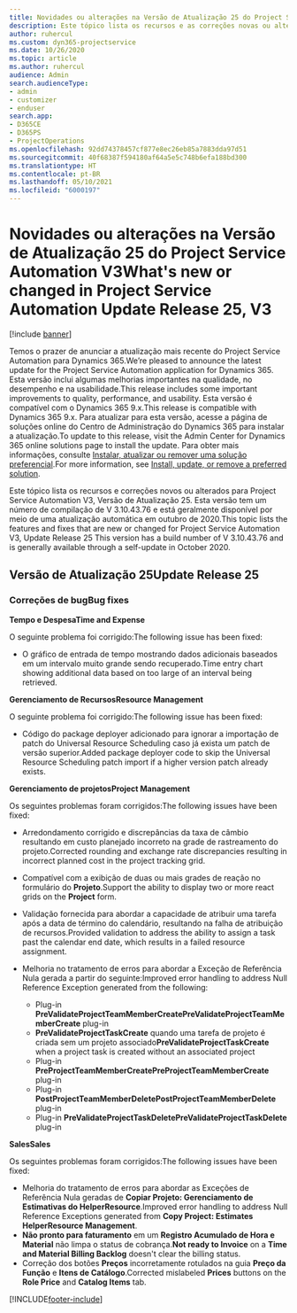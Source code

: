 ```yaml
---
title: Novidades ou alterações na Versão de Atualização 25 do Project Service Automation V3
description: Este tópico lista os recursos e as correções novas ou alteradas disponíveis na Versão de Atualização 25 do Project Service Automation V3.
author: ruhercul
ms.custom: dyn365-projectservice
ms.date: 10/26/2020
ms.topic: article
ms.author: ruhercul
audience: Admin
search.audienceType:
- admin
- customizer
- enduser
search.app:
- D365CE
- D365PS
- ProjectOperations
ms.openlocfilehash: 92dd74378457cf877e8ec26eb85a7883dda97d51
ms.sourcegitcommit: 40f68387f594180af64a5e5c748b6efa188bd300
ms.translationtype: HT
ms.contentlocale: pt-BR
ms.lasthandoff: 05/10/2021
ms.locfileid: "6000197"
---
```

# <a name="whats-new-or-changed-in-project-service-automation-update-release-25-v3"></a><span data-ttu-id="c08a1-103">Novidades ou alterações na Versão de Atualização 25 do Project Service Automation V3</span><span class="sxs-lookup"><span data-stu-id="c08a1-103">What's new or changed in Project Service Automation Update Release 25, V3</span></span>

[!include [banner](../includes/psa-now-project-operations.md)]

<span data-ttu-id="c08a1-104">Temos o prazer de anunciar a atualização mais recente do Project Service Automation para Dynamics 365.</span><span class="sxs-lookup"><span data-stu-id="c08a1-104">We’re pleased to announce the latest update for the Project Service Automation application for Dynamics 365.</span></span> <span data-ttu-id="c08a1-105">Esta versão inclui algumas melhorias importantes na qualidade, no desempenho e na usabilidade.</span><span class="sxs-lookup"><span data-stu-id="c08a1-105">This release includes some important improvements to quality, performance, and usability.</span></span> <span data-ttu-id="c08a1-106">Esta versão é compatível com o Dynamics 365 9.x.</span><span class="sxs-lookup"><span data-stu-id="c08a1-106">This release is compatible with Dynamics 365 9.x.</span></span> <span data-ttu-id="c08a1-107">Para atualizar para esta versão, acesse a página de soluções online do Centro de Administração do Dynamics 365 para instalar a atualização.</span><span class="sxs-lookup"><span data-stu-id="c08a1-107">To update to this release, visit the Admin Center for Dynamics 365 online solutions page to install the update.</span></span> <span data-ttu-id="c08a1-108">Para obter mais informações, consulte [Instalar, atualizar ou remover uma solução preferencial](/power-platform/admin/install-remove-preferred-solution).</span><span class="sxs-lookup"><span data-stu-id="c08a1-108">For more information, see [Install, update, or remove a preferred solution](/power-platform/admin/install-remove-preferred-solution).</span></span>

<span data-ttu-id="c08a1-109">Este tópico lista os recursos e correções novos ou alterados para Project Service Automation V3, Versão de Atualização 25. Esta versão tem um número de compilação de V 3.10.43.76 e está geralmente disponível por meio de uma atualização automática em outubro de 2020.</span><span class="sxs-lookup"><span data-stu-id="c08a1-109">This topic lists the features and fixes that are new or changed for Project Service Automation V3, Update Release 25 This version has a build number of V 3.10.43.76 and is generally available through a self-update in October 2020.</span></span>

## <a name="update-release-25"></a><span data-ttu-id="c08a1-110">Versão de Atualização 25</span><span class="sxs-lookup"><span data-stu-id="c08a1-110">Update Release 25</span></span>

### <a name="bug-fixes"></a><span data-ttu-id="c08a1-111">Correções de bug</span><span class="sxs-lookup"><span data-stu-id="c08a1-111">Bug fixes</span></span>

<span data-ttu-id="c08a1-112">**Tempo e Despesa**</span><span class="sxs-lookup"><span data-stu-id="c08a1-112">**Time and Expense**</span></span>

<span data-ttu-id="c08a1-113">O seguinte problema foi corrigido:</span><span class="sxs-lookup"><span data-stu-id="c08a1-113">The following issue has been fixed:</span></span>

- <span data-ttu-id="c08a1-114">O gráfico de entrada de tempo mostrando dados adicionais baseados em um intervalo muito grande sendo recuperado.</span><span class="sxs-lookup"><span data-stu-id="c08a1-114">Time entry chart showing additional data based on too large of an interval being retrieved.</span></span>

<span data-ttu-id="c08a1-115">**Gerenciamento de Recursos**</span><span class="sxs-lookup"><span data-stu-id="c08a1-115">**Resource Management**</span></span>

<span data-ttu-id="c08a1-116">O seguinte problema foi corrigido:</span><span class="sxs-lookup"><span data-stu-id="c08a1-116">The following issue has been fixed:</span></span>

- <span data-ttu-id="c08a1-117">Código do package deployer adicionado para ignorar a importação de patch do Universal Resource Scheduling caso já exista um patch de versão superior.</span><span class="sxs-lookup"><span data-stu-id="c08a1-117">Added package deployer code to skip the Universal Resource Scheduling patch import if a higher version patch already exists.</span></span>

<span data-ttu-id="c08a1-118">**Gerenciamento de projetos**</span><span class="sxs-lookup"><span data-stu-id="c08a1-118">**Project Management**</span></span>

<span data-ttu-id="c08a1-119">Os seguintes problemas foram corrigidos:</span><span class="sxs-lookup"><span data-stu-id="c08a1-119">The following issues have been fixed:</span></span>

- <span data-ttu-id="c08a1-120">Arredondamento corrigido e discrepâncias da taxa de câmbio resultando em custo planejado incorreto na grade de rastreamento do projeto.</span><span class="sxs-lookup"><span data-stu-id="c08a1-120">Corrected rounding and exchange rate discrepancies resulting in incorrect planned cost in the project tracking grid.</span></span>
- <span data-ttu-id="c08a1-121">Compatível com a exibição de duas ou mais grades de reação no formulário do **Projeto**.</span><span class="sxs-lookup"><span data-stu-id="c08a1-121">Support the ability to display two or more react grids on the **Project** form.</span></span>
- <span data-ttu-id="c08a1-122">Validação fornecida para abordar a capacidade de atribuir uma tarefa após a data de término do calendário, resultando na falha de atribuição de recursos.</span><span class="sxs-lookup"><span data-stu-id="c08a1-122">Provided validation to address the ability to assign a task past the calendar end date, which results in a failed resource assignment.</span></span>
- <span data-ttu-id="c08a1-123">Melhoria no tratamento de erros para abordar a Exceção de Referência Nula gerada a partir do seguinte:</span><span class="sxs-lookup"><span data-stu-id="c08a1-123">Improved error handling to address Null Reference Exception generated from the following:</span></span>

    - <span data-ttu-id="c08a1-124">Plug-in **PreValidateProjectTeamMemberCreate**</span><span class="sxs-lookup"><span data-stu-id="c08a1-124">**PreValidateProjectTeamMemberCreate** plug-in</span></span>
    - <span data-ttu-id="c08a1-125">**PreValidateProjectTaskCreate** quando uma tarefa de projeto é criada sem um projeto associado</span><span class="sxs-lookup"><span data-stu-id="c08a1-125">**PreValidateProjectTaskCreate** when a project task is created without an associated project</span></span>
    - <span data-ttu-id="c08a1-126">Plug-in **PreProjectTeamMemberCreate**</span><span class="sxs-lookup"><span data-stu-id="c08a1-126">**PreProjectTeamMemberCreate** plug-in</span></span>
    - <span data-ttu-id="c08a1-127">Plug-in **PostProjectTeamMemberDelete**</span><span class="sxs-lookup"><span data-stu-id="c08a1-127">**PostProjectTeamMemberDelete** plug-in</span></span>
    - <span data-ttu-id="c08a1-128">Plug-in **PreValidateProjectTaskDelete**</span><span class="sxs-lookup"><span data-stu-id="c08a1-128">**PreValidateProjectTaskDelete** plug-in</span></span>

<span data-ttu-id="c08a1-129">**Sales**</span><span class="sxs-lookup"><span data-stu-id="c08a1-129">**Sales**</span></span>

<span data-ttu-id="c08a1-130">Os seguintes problemas foram corrigidos:</span><span class="sxs-lookup"><span data-stu-id="c08a1-130">The following issues have been fixed:</span></span>

- <span data-ttu-id="c08a1-131">Melhoria do tratamento de erros para abordar as Exceções de Referência Nula geradas de **Copiar Projeto: Gerenciamento de Estimativas do HelperResource**.</span><span class="sxs-lookup"><span data-stu-id="c08a1-131">Improved error handling to address Null Reference Exceptions generated from **Copy Project: Estimates HelperResource Management**.</span></span>
- <span data-ttu-id="c08a1-132">**Não pronto para faturamento** em um **Registro Acumulado de Hora e Material** não limpa o status de cobrança.</span><span class="sxs-lookup"><span data-stu-id="c08a1-132">**Not ready to Invoice** on a **Time and Material Billing Backlog** doesn't clear the billing status.</span></span>
- <span data-ttu-id="c08a1-133">Correção dos botões **Preços** incorretamente rotulados na guia **Preço da Função** e **Itens de Catálogo**.</span><span class="sxs-lookup"><span data-stu-id="c08a1-133">Corrected mislabeled **Prices** buttons on the **Role Price** and **Catalog Items** tab.</span></span>


[!INCLUDE[footer-include](../includes/footer-banner.md)]
